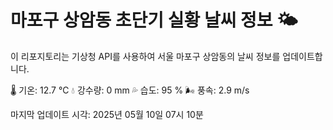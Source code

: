 
# 마포구 상암동 초단기 실황 날씨 정보 🌤️

이 리포지토리는 기상청 API를 사용하여 서울 마포구 상암동의 날씨 정보를 업데이트합니다. 

🌡️ 기온: 12.7 ℃
💧 강수량: 0 mm
💦 습도: 95 %
🌬️ 풍속: 2.9 m/s

마지막 업데이트 시각: 2025년 05월 10일 07시 10분    
